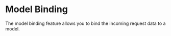 # Model Binding

The model binding feature allows you to bind the incoming request data to a model.
